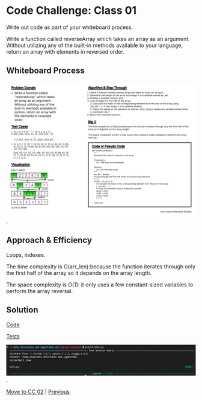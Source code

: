 # Code Challenge: Class 01

Write out code as part of your whiteboard process.

Write a function called reverseArray which takes an array as an argument. Without utilizing any of the built-in methods available to your language, return an array with elements in reversed order.

## Whiteboard Process

![Whiteboard 1](../assets/Wireframe-1.jpg "whiteboard").

## Approach & Efficiency

Loops, indexes.

The time complexity is O(arr_len):because the function iterates through only the first half of the array so it depends on the array length.

The space complexity is O(1): it only uses a few constant-sized variables to perform the array reversal.

## Solution

[Code](../arrayReverse.py)

[Tests](../tests/test.py)

![Run0](../assets/run0.JPG "run0").

[Move to CC 02](../array_insert_shift/README.md) | [Previous](../README.md)
